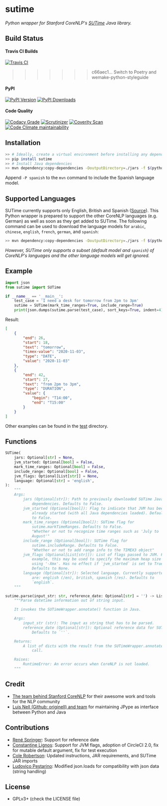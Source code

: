 # sutime
*Python wrapper for Stanford CoreNLP's [SUTime](http://nlp.stanford.edu/software/sutime.shtml) Java library.*

## Build Status

#### Travis CI Builds
[![Travis CI](https://travis-ci.com/FraBle/python-sutime.svg?branch=master)](https://travis-ci.com/FraBle/python-sutime)
>>>>>>> c66aec1... Switch to Poetry and wemake-python-styleguide

#### PyPI
[![PyPI Version](https://img.shields.io/pypi/v/sutime.svg)](https://pypi.org/project/sutime/)
[![PyPI Downloads](https://img.shields.io/pypi/dm/sutime.svg)](https://pypi.org/project/sutime/)

#### Code Quality
[![Codacy Grade](https://img.shields.io/codacy/grade/05d69a800b2c4854bc1f98d9281b35a8.svg)](https://app.codacy.com/project/FraBle/python-sutime/dashboard)
[![Scrutinizer](https://img.shields.io/scrutinizer/g/FraBle/python-sutime.svg)](https://scrutinizer-ci.com/g/FraBle/python-sutime/)
[![Coverity Scan](https://img.shields.io/coverity/scan/22017.svg)](https://scan.coverity.com/projects/python-sutime)
[![Code Climate maintainability](https://img.shields.io/codeclimate/maintainability/FraBle/python-sutime.svg)](https://codeclimate.com/github/FraBle/python-sutime/maintainability)

## Installation

```bash
>> # Ideally, create a virtual environment before installing any dependencies
>> pip install sutime
>> # Install Java dependencies
>> mvn dependency:copy-dependencies -DoutputDirectory=./jars -f $(python3 -c 'import importlib; import pathlib; print(pathlib.Path(importlib.util.find_spec("sutime").origin).parent / "pom.xml")')
```

Append `-P spanish` to the `mvn` command to include the Spanish language model.

## Supported Languages

SUTime currently supports only English, British and Spanish ([Source](https://github.com/stanfordnlp/CoreNLP/tree/master/src/edu/stanford/nlp/time/rules)).
This Python wrapper is prepared to support the other CoreNLP languages (e.g. German) as well as soon as they get added to SUTime.
The following command can be used to download the language models for `arabic`, `chinese`, `english`, `french`, `german`, and `spanish`:

```bash
>> mvn dependency:copy-dependencies -DoutputDirectory=./jars -f $(python -c 'import importlib; import pathlib; print(pathlib.Path(importlib.util.find_spec("sutime").origin).parent / "pom.xml")') -P <language>
```

*However, SUTime only supports a subset (default model and `spanish`) of CoreNLP's languages and the other language models will get ignored.*

## Example

```python
import json
from sutime import SUTime

if __name__ == '__main__':
    test_case = 'I need a desk for tomorrow from 2pm to 3pm'
    sutime = SUTime(mark_time_ranges=True, include_range=True)
    print(json.dumps(sutime.parse(test_case), sort_keys=True, indent=4))
```

Result:

```json
[
    {
        "end": 26,
        "start": 18,
        "text": "tomorrow",
        "timex-value": "2020-11-03",
        "type": "DATE",
        "value": "2020-11-03"
    },
    {
        "end": 42,
        "start": 27,
        "text": "from 2pm to 3pm",
        "type": "DURATION",
        "value": {
            "begin": "T14:00",
            "end": "T15:00"
        }
    }
]
```

Other examples can be found in the [test](https://github.com/FraBle/python-sutime/blob/master/sutime/test) directory.

## Functions

```python
SUTime(
    jars: Optional[str] = None,
    jvm_started: Optional[bool] = False,
    mark_time_ranges: Optional[bool] = False,
    include_range: Optional[bool] = False,
    jvm_flags: Optional[List[str]] = None,
    language: Optional[str] = 'english',
):
    """
    Args:
        jars (Optional[str]): Path to previously downloaded SUTime Java
            dependencies. Defaults to False.
        jvm_started (Optional[bool]): Flag to indicate that JVM has been
            already started (with all Java dependencies loaded). Defaults
            to False.
        mark_time_ranges (Optional[bool]): SUTime flag for
            sutime.markTimeRanges. Defaults to False.
            "Whether or not to recognize time ranges such as 'July to
            August'"
        include_range (Optional[bool]): SUTime flag for
            sutime.includeRange. Defaults to False.
            "Whether or not to add range info to the TIMEX3 object"
        jvm_flags (Optional[List[str]]): List of flags passed to JVM. For
            example, this may be used to specify the maximum heap size
            using '-Xmx'. Has no effect if `jvm_started` is set to True.
            Defaults to None.
        language (Optional[str]): Selected language. Currently supported
            are: english (/en), british, spanish (/es). Defaults to
            `english`.
    """

sutime.parse(input_str: str, reference_date: Optional[str] = '') -> List[Dict]:
    """Parse datetime information out of string input.

    It invokes the SUTimeWrapper.annotate() function in Java.

    Args:
        input_str (str): The input as string that has to be parsed.
        reference_date (Optional[str]): Optional reference data for SUTime.
            Defaults to `''`.

    Returns:
        A list of dicts with the result from the SUTimeWrapper.annotate()
            call.

    Raises:
        RuntimeError: An error occurs when CoreNLP is not loaded.
    """
```

## Credit

-   [The team behind Stanford CoreNLP](http://stanfordnlp.github.io/CoreNLP/) for their awesome work and tools for the NLP community
-   [Luis Nell (Github: originell) and team](https://github.com/originell/jpype/) for maintaining JPype as interface between Python and Java

## Contributions

-   [René Springer](https://github.com/r-springer): Support for reference date
-   [Constantine Lignos](https://github.com/ConstantineLignos): Support for JVM flags, adoption of CircleCI 2.0, fix for mutable default argument, fix for test execution
-   [Cole Robertson](https://github.com/cbjrobertson): Updated instructions, JAR requirements, and SUTime JAR imports
-   [Ludovico Pestarino](https://github.com/arkeane): Modified json.loads for compatibility with json data (string handling)

## License

-   GPLv3+ (check the LICENSE file)
